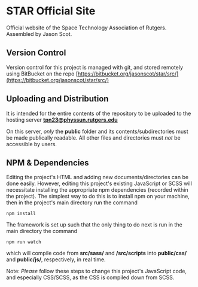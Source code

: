 # STAR Official Site

Official website of the Space Technology Association of Rutgers. Assembled by Jason Scot.

## Version Control

Version control for this project is managed with git, and stored remotely using BitBucket on the repo [https://bitbucket.org/jasonscot/star/src/](https://bitbucket.org/jasonscot/star/src/)

## Uploading and Distribution

It is intended for the entire contents of the repository to be uploaded to the hosting server **tpn23@physsun.rutgers.edu**

On this server, *only* the **public** folder and its contents/subdirectories must be made publically readable. All other files and directories must *not* be accessible by users.

## NPM & Dependencies

Editing the project's HTML and adding new documents/directories can be done easily. However, editing this project's existing JavaScript or SCSS will necessitate installing the appropriate npm dependencies (recorded within the project). The simplest way to do this is to install npm on your machine, then in the project's main directory run the command
```
npm install
```
The framework is set up such that the only thing to do next is run in the main directory the command
```
npm run watch
```
which will compile code from **src/sass/** and **/src/scripts** into **public/css/** and **public/js/**, respectively, in real time.

Note: *Please* follow these steps to change this project's JavaScript code, and especially CSS/SCSS, as the CSS is compiled down from SCSS.

